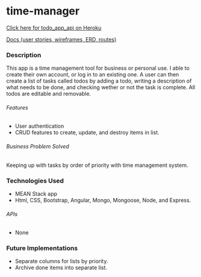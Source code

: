 # time-manager

[Click here for todo_app_api on Heroku](https://desolate-mesa-23124.herokuapp.com/)

[Docs (user stories, wireframes, ERD, routes)](https://drive.google.com/drive/folders/0B0PrQDFsuZ3US3FQRWw1V0FnRDg)

### Description
This app is a time management tool for business or personal use. I able to create their own account, or log in to an existing one.
A user can then create a list of tasks called todos by adding a todo, writing a description of what needs to be done, and checking wether or not the task is complete. All todos are editable and removable.

###### Features
* User authentication
* CRUD features to create, update, and destroy items in list.

###### Business Problem Solved
Keeping up with tasks by order of priority with time management system.

### Technologies Used
* MEAN Stack app
* Html, CSS, Bootstrap, Angular, Mongo, Mongoose, Node, and Express.

###### APIs
* None

### Future Implementations
* Separate columns for lists by priority.
* Archive done items into separate list.
